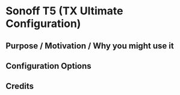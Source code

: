 # Sonoff T5 (TX Ultimate Configuration)

## Purpose / Motivation / Why you might use it

## Configuration Options

## Credits
